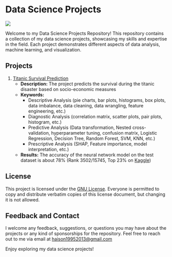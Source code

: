 # Data Science Projects
![](https://media.licdn.com/dms/image/D4D12AQFg8YTSPG1uUQ/article-cover_image-shrink_600_2000/0/1708323647086?e=2147483647&v=beta&t=crViFnuSiEoeJzcOJRwKnwUwDh-Ai8n7-aW-36Y1Pl8)

Welcome to my Data Science Projects Repository! This repository contains a collection of my data science projects, showcasing my skills and expertise in the field. Each project demonstrates different aspects of data analysis, machine learning, and visualization.
<!-- 
 ![GitHub Repo stars](https://img.shields.io/github/stars/SUKHMAN-SINGH-1612/Data-Science-Projects?style=social)  ![GitHub forks](https://img.shields.io/github/forks/SUKHMAN-SINGH-1612/Data-Science-Projects?style=social) -->


<!-- ### GitHub Page 
[![Data-Science-Projects](https://img.shields.io/badge/Data_Science_Projects-GitHub_Page-%2300BFFF.svg)](https://sukhman-singh-1612.github.io/data_science/) -->

## Projects
1. [Titanic Survival Prediction](https://github.com/haison19952013/Personal-Data-Science-Projects/tree/master/Titanic%20Survival%20Prediction)
    -  **Description:** The project predicts the survival during the titanic disaster based on socio-economic measures
    - **Keywords:** 
      - Descriptive Analysis (pie charts, bar plots, histograms, box plots, data imbalance, data cleaning, data wrangling, feature engineering, etc.)
      - Diagnostic Analysis (correlation matrix, scatter plots, pair plots, histogram, etc.)
      - Predictive Analysis (Data transformation, Nested cross-validation, hyperparameter tuning, confusion matrix, Logistic Regression, Decision Tree, Random Forest, SVM, KNN, etc.)
      - Prescriptive Analysis (SHAP, Feature importance, model interpretation, etc.)
    - **Results:** The accuracy of the neural network model on the test dataset is about 78% (Rank 3502/15745, Top 23% on [Kaggle](https://www.kaggle.com/competitions/titanic/overview))

## License
This project is licensed under the [GNU License](https://github.com/haison19952013/Personal-Data-Science-Projects/blob/master/LICENSE).  Everyone is permitted to copy and distribute verbatim copies of this license document, but changing it is not allowed.


## Feedback and Contact
I welcome any feedback, suggestions, or questions you may have about the projects or any kind of sponsorships for the repository. Feel free to reach out to me via email at haison19952013@gmail.com

Enjoy exploring my data science projects!
